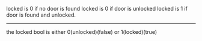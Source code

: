 locked is 0 if no door is found
locked is 0 if door is unlocked
locked is 1 if door is found and unlocked.

-------------
the locked bool is either 0(unlocked)(false) or 1(locked)(true)
